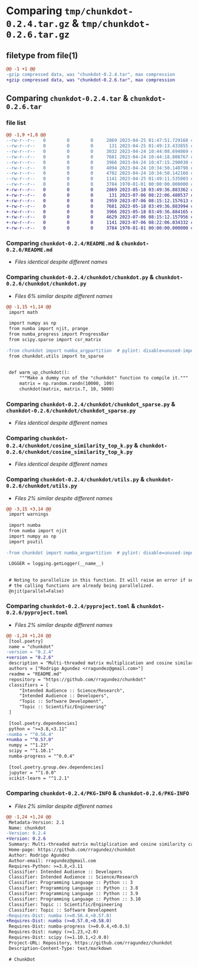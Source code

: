 # Comparing `tmp/chunkdot-0.2.4.tar.gz` & `tmp/chunkdot-0.2.6.tar.gz`

## filetype from file(1)

```diff
@@ -1 +1 @@
-gzip compressed data, was "chunkdot-0.2.4.tar", max compression
+gzip compressed data, was "chunkdot-0.2.6.tar", max compression
```

## Comparing `chunkdot-0.2.4.tar` & `chunkdot-0.2.6.tar`

### file list

```diff
@@ -1,9 +1,8 @@
--rw-r--r--   0        0        0     2869 2023-04-25 01:47:51.729168 chunkdot-0.2.4/README.md
--rw-r--r--   0        0        0      131 2023-04-25 01:49:13.433855 chunkdot-0.2.4/chunkdot/__init__.py
--rw-r--r--   0        0        0     3032 2023-04-24 10:44:08.694869 chunkdot-0.2.4/chunkdot/chunkdot.py
--rw-r--r--   0        0        0     7681 2023-04-24 10:44:18.808767 chunkdot-0.2.4/chunkdot/chunkdot_sparse.py
--rw-r--r--   0        0        0     3966 2023-04-24 10:47:15.290030 chunkdot-0.2.4/chunkdot/cosine_similarity_top_k.py
--rw-r--r--   0        0        0     4094 2023-04-24 10:34:50.140798 chunkdot-0.2.4/chunkdot/numba_argpartition.py
--rw-r--r--   0        0        0     4702 2023-04-24 10:34:50.142160 chunkdot-0.2.4/chunkdot/utils.py
--rw-r--r--   0        0        0     1141 2023-04-25 01:49:11.535003 chunkdot-0.2.4/pyproject.toml
--rw-r--r--   0        0        0     3784 1970-01-01 00:00:00.000000 chunkdot-0.2.4/PKG-INFO
+-rw-r--r--   0        0        0     2869 2023-05-18 03:49:36.883362 chunkdot-0.2.6/README.md
+-rw-r--r--   0        0        0      131 2023-07-06 08:22:06.480537 chunkdot-0.2.6/chunkdot/__init__.py
+-rw-r--r--   0        0        0     2959 2023-07-06 08:15:12.157613 chunkdot-0.2.6/chunkdot/chunkdot.py
+-rw-r--r--   0        0        0     7681 2023-05-18 03:49:36.883994 chunkdot-0.2.6/chunkdot/chunkdot_sparse.py
+-rw-r--r--   0        0        0     3966 2023-05-18 03:49:36.884165 chunkdot-0.2.6/chunkdot/cosine_similarity_top_k.py
+-rw-r--r--   0        0        0     4629 2023-07-06 08:15:12.157956 chunkdot-0.2.6/chunkdot/utils.py
+-rw-r--r--   0        0        0     1141 2023-07-06 08:22:06.034332 chunkdot-0.2.6/pyproject.toml
+-rw-r--r--   0        0        0     3784 1970-01-01 00:00:00.000000 chunkdot-0.2.6/PKG-INFO
```

### Comparing `chunkdot-0.2.4/README.md` & `chunkdot-0.2.6/README.md`

 * *Files identical despite different names*

### Comparing `chunkdot-0.2.4/chunkdot/chunkdot.py` & `chunkdot-0.2.6/chunkdot/chunkdot.py`

 * *Files 6% similar despite different names*

```diff
@@ -1,15 +1,14 @@
 import math
 
 import numpy as np
 from numba import njit, prange
 from numba_progress import ProgressBar
 from scipy.sparse import csr_matrix
 
-from chunkdot import numba_argpartition  # pylint: disable=unused-import
 from chunkdot.utils import to_sparse
 
 
 def warm_up_chunkdot():
     """Make a dummy run of the "chunkdot" function to compile it."""
     matrix = np.random.randn(10000, 100)
     chunkdot(matrix, matrix.T, 10, 5000)
```

### Comparing `chunkdot-0.2.4/chunkdot/chunkdot_sparse.py` & `chunkdot-0.2.6/chunkdot/chunkdot_sparse.py`

 * *Files identical despite different names*

### Comparing `chunkdot-0.2.4/chunkdot/cosine_similarity_top_k.py` & `chunkdot-0.2.6/chunkdot/cosine_similarity_top_k.py`

 * *Files identical despite different names*

### Comparing `chunkdot-0.2.4/chunkdot/utils.py` & `chunkdot-0.2.6/chunkdot/utils.py`

 * *Files 2% similar despite different names*

```diff
@@ -3,15 +3,14 @@
 import warnings
 
 import numba
 from numba import njit
 import numpy as np
 import psutil
 
-from chunkdot import numba_argpartition  # pylint: disable=unused-import
 
 LOGGER = logging.getLogger(__name__)
 
 
 # Noting to parallelize in this function. It will raise an error if setting parallel to True since
 # the calling functions are already being parallelized.
 @njit(parallel=False)
```

### Comparing `chunkdot-0.2.4/pyproject.toml` & `chunkdot-0.2.6/pyproject.toml`

 * *Files 2% similar despite different names*

```diff
@@ -1,24 +1,24 @@
 [tool.poetry]
 name = "chunkdot"
-version = "0.2.4"
+version = "0.2.6"
 description = "Multi-threaded matrix multiplication and cosine similarity calculations."
 authors = ["Rodrigo Agundez <rragundez@gmail.com>"]
 readme = "README.md"
 repository = "https://github.com/rragundez/chunkdot"
 classifiers = [
     "Intended Audience :: Science/Research",
     "Intended Audience :: Developers",
     "Topic :: Software Development",
     "Topic :: Scientific/Engineering"
 ]
 
 [tool.poetry.dependencies]
 python = ">=3.8,<3.11"
-numba = "^0.56.4"
+numba = "^0.57.0"
 numpy = "^1.23"
 scipy = "^1.10.1"
 numba-progress = "^0.0.4"
 
 [tool.poetry.group.dev.dependencies]
 jupyter = "^1.0.0"
 scikit-learn = "^1.2.1"
```

### Comparing `chunkdot-0.2.4/PKG-INFO` & `chunkdot-0.2.6/PKG-INFO`

 * *Files 2% similar despite different names*

```diff
@@ -1,24 +1,24 @@
 Metadata-Version: 2.1
 Name: chunkdot
-Version: 0.2.4
+Version: 0.2.6
 Summary: Multi-threaded matrix multiplication and cosine similarity calculations.
 Home-page: https://github.com/rragundez/chunkdot
 Author: Rodrigo Agundez
 Author-email: rragundez@gmail.com
 Requires-Python: >=3.8,<3.11
 Classifier: Intended Audience :: Developers
 Classifier: Intended Audience :: Science/Research
 Classifier: Programming Language :: Python :: 3
 Classifier: Programming Language :: Python :: 3.8
 Classifier: Programming Language :: Python :: 3.9
 Classifier: Programming Language :: Python :: 3.10
 Classifier: Topic :: Scientific/Engineering
 Classifier: Topic :: Software Development
-Requires-Dist: numba (>=0.56.4,<0.57.0)
+Requires-Dist: numba (>=0.57.0,<0.58.0)
 Requires-Dist: numba-progress (>=0.0.4,<0.0.5)
 Requires-Dist: numpy (>=1.23,<2.0)
 Requires-Dist: scipy (>=1.10.1,<2.0.0)
 Project-URL: Repository, https://github.com/rragundez/chunkdot
 Description-Content-Type: text/markdown
 
 # ChunkDot
```


